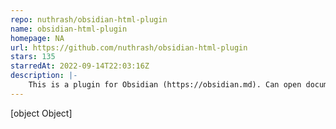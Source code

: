```yaml
---
repo: nuthrash/obsidian-html-plugin
name: obsidian-html-plugin
homepage: NA
url: https://github.com/nuthrash/obsidian-html-plugin
stars: 135
starredAt: 2022-09-14T22:03:16Z
description: |-
    This is a plugin for Obsidian (https://obsidian.md). Can open document with .html and .htm file extensions.
---
```


[object Object]
